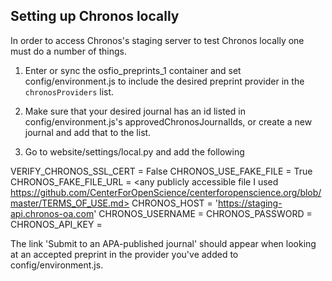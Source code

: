 ## Setting up Chronos locally

In order to access Chronos's staging server to test Chronos locally one must do a number of things.

1. Enter or sync the osfio_preprints_1 container and set config/environment.js to include the desired preprint provider in the `chronosProviders`
list.

2. Make sure that your desired journal has an id listed in config/environment.js's approvedChronosJournalIds, or create a new journal and add that to the list.

3. Go to website/settings/local.py and add the following

VERIFY_CHRONOS_SSL_CERT = False
CHRONOS_USE_FAKE_FILE = True
CHRONOS_FAKE_FILE_URL = <any publicly accessible file I used https://github.com/CenterForOpenScience/centerforopenscience.org/blob/master/TERMS_OF_USE.md>
CHRONOS_HOST = 'https://staging-api.chronos-oa.com'
CHRONOS_USERNAME = <ask a dev for staging creds to put here>
CHRONOS_PASSWORD =  <ask a dev for staging creds to put here>
CHRONOS_API_KEY =  <ask a dev for staging creds to put here>

The link 'Submit to an APA-published journal' should appear when looking at an accepted preprint in the provider you've added to config/environment.js.
